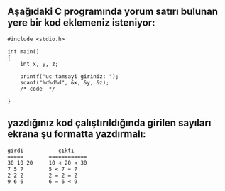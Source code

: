 ## Aşağıdaki C programında  yorum satırı bulunan yere bir kod eklemeniz isteniyor:
```
#include <stdio.h>

int main()
{
	int x, y, z;

	printf("uc tamsayi giriniz: ");
	scanf("%d%d%d", &x, &y, &z);
	/* code  */

}
```

## yazdığınız kod çalıştırıldığında girilen sayıları ekrana şu formatta yazdırmalı:

```
girdi           çıktı
=====        ============
30 10 20     10 < 20 < 30
7 5 7        5 < 7 = 7
2 2 2        2 = 2 = 2
9 6 6        6 = 6 < 9
```
